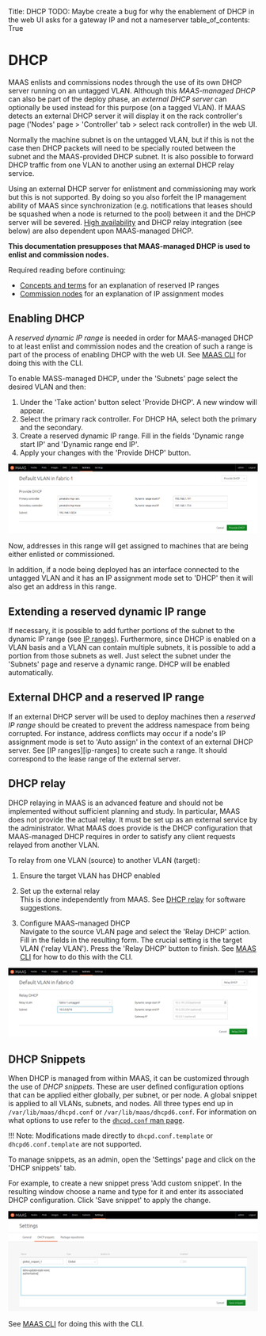 Title: DHCP
TODO:  Maybe create a bug for why the enablement of DHCP in the web UI asks for a gateway IP and not a nameserver
table_of_contents: True


# DHCP

MAAS enlists and commissions nodes through the use of its own DHCP server
running on an untagged VLAN. Although this *MAAS-managed DHCP* can also be
part of the deploy phase, an *external DHCP server* can optionally be used
instead for this purpose (on a tagged VLAN). If MAAS detects an external DHCP
server it will display it on the rack controller's page ('Nodes' page >
'Controller' tab > select rack controller) in the web UI.

Normally the machine subnet is on the untagged VLAN, but if this is not the case
then DHCP packets will need to be specially routed between the subnet and the
MAAS-provided DHCP subnet. It is also possible to forward DHCP traffic from one
VLAN to another using an external DHCP relay service.

Using an external DHCP server for enlistment and commissioning may work but
this is not supported. By doing so you also forfeit the IP management ability
of MAAS since synchronization (e.g. notifications that leases should be
squashed when a node is returned to the pool) between it and the DHCP server
will be severed. [High availability][manage-ha] and DHCP relay integration (see
below) are also dependent upon MAAS-managed DHCP.

**This documentation presupposes that MAAS-managed DHCP is used to enlist and
commission nodes.**

Required reading before continuing:

- [Concepts and terms][concepts-ipranges] for an explanation of reserved IP
  ranges
- [Commission nodes][post-commission-configuration] for an explanation of IP
  assignment modes


## Enabling DHCP

A *reserved dynamic IP range* is needed in order for MAAS-managed DHCP to at
least enlist and commission nodes and the creation of such a range is part of
the process of enabling DHCP with the web UI. See [MAAS CLI][cli-enable-dhcp]
for doing this with the CLI.

To enable MASS-managed DHCP, under the 'Subnets' page select the desired VLAN
and then:

1. Under the 'Take action' button select 'Provide DHCP'. A new window will
appear.
1. Select the primary rack controller. For DHCP HA, select both the primary
and the secondary.
1. Create a reserved dynamic IP range. Fill in the fields 'Dynamic range start
IP' and 'Dynamic range end IP'.
1. Apply your changes with the 'Provide DHCP' button.

![Enable DHCP][img__2.2_enable-dhcp]

Now, addresses in this range will get assigned to machines that are being
either enlisted or commissioned.

In addition, if a node being deployed has an interface connected to the
untagged VLAN and it has an IP assignment mode set to 'DHCP' then it will also
get an address in this range.


## Extending a reserved dynamic IP range

If necessary, it is possible to add further portions of the subnet to the
dynamic IP range (see [IP ranges][ipranges]). Furthermore, since DHCP is
enabled on a VLAN basis and a VLAN can contain multiple subnets, it is possible
to add a portion from those subnets as well. Just select the subnet under the
'Subnets' page and reserve a dynamic range. DHCP will be enabled automatically.


## External DHCP and a reserved IP range

If an external DHCP server will be used to deploy machines then a *reserved IP
range* should be created to prevent the address namespace from being corrupted.
For instance, address conflicts may occur if a node's IP assignment mode is set
to 'Auto assign' in the context of an external DHCP server. See
[IP ranges][ip-ranges] to create such a range. It should correspond
to the lease range of the external server.


## DHCP relay

DHCP relaying in MAAS is an advanced feature and should not be implemented
without sufficient planning and study. In particular, MAAS does not provide the
actual relay. It must be set up as an external service by the administrator.
What MAAS does provide is the DHCP configuration that MAAS-managed DHCP
requires in order to satisfy any client requests relayed from another VLAN.

To relay from one VLAN (source) to another VLAN (target):

1.  Ensure the target VLAN has DHCP enabled  

1.  Set up the external relay  
    This is done independently from MAAS. See [DHCP relay][concepts-dhcp-relay]
    for software suggestions.

1.  Configure MAAS-managed DHCP  
    Navigate to the source VLAN page and select the 'Relay DHCP' action. Fill in the
    fields in the resulting form. The crucial setting is the target VLAN ('relay
    VLAN'). Press the 'Relay DHCP' button to finish. See
    [MAAS CLI][cli-relay-dhcp] for how to do this with the CLI.

![Relay DHCP][img__2.2_relay-dhcp]


## DHCP Snippets

When DHCP is managed from within MAAS, it can be customized through the use of
*DHCP snippets*. These are user defined configuration options that can be
applied either globally, per subnet, or per node. A global snippet is applied
to all VLANs, subnets, and nodes. All three types end up in
`/var/lib/maas/dhcpd.conf` or `/var/lib/maas/dhcpd6.conf`. For information on
what options to use refer to the [`dhcpd.conf` man page][dhcpd.conf-man-page].

!!! Note: 
    Modifications made directly to `dhcpd.conf.template` or
    `dhcpd6.conf.template` are not supported.

To manage snippets, as an admin, open the 'Settings' page and click on the
'DHCP snippets' tab.

For example, to create a new snippet press 'Add custom snippet'. In the
resulting window choose a name and type for it and enter its associated DHCP
configuration. Click 'Save snippet' to apply the change.

![Manage DHCP snippets][img__2.2_dhcp-snippets]

See [MAAS CLI][cli-dhcp-snippets] for doing this with the CLI.


<!-- LINKS -->

[manage-ha]: manage-ha.md
[ipranges]: installconfig-network-ipranges.md
[concepts-ipranges]: intro-concepts.md#ip-ranges
[concepts-dhcp-relay]: intro-concepts.md#dhcp-relay
[post-commission-configuration]: installconfig-commission-nodes.md#post-commission-configuration
[dhcpd.conf-man-page]: http://manpages.ubuntu.com/cgi-bin/search.py?q=dhcpd.conf
[cli-enable-dhcp]: manage-cli-common.md#enable-dhcp
[cli-relay-dhcp]: manage-cli-advanced.md#relay-dhcp
[cli-dhcp-snippets]: manage-cli-dhcp-snippets.md

[img__2.2_enable-dhcp]: ../media/installconfig-networking-dhcp__2.2_enable-dhcp.png
[img__2.2_relay-dhcp]: ../media/installconfig-networking-dhcp__2.2_relay-dhcp.png
[img__2.2_dhcp-snippets]: ../media/installconfig-networking-dhcp__2.2_dhcp-snippets.png
